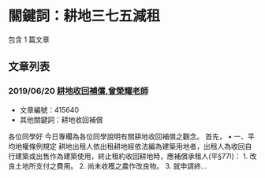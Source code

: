 # 關鍵詞：耕地三七五減租

包含 1 篇文章

## 文章列表

### 2019/06/20 [耕地收回補償,曾榮耀老師](../../articles/415640_%E8%80%95%E5%9C%B0%E6%94%B6%E5%9B%9E%E8%A3%9C%E5%84%9F%2C%E6%9B%BE%E6%A6%AE%E8%80%80%E8%80%81%E5%B8%AB.md)
- 文章編號：415640
- 其他關鍵詞：耕地收回補償

各位同學好 今日專欄為各位同學說明有關耕地收回補償之觀念。 首先， • 一、平均地權條例規定 耕地出租人依出租耕地經依法編為建築用地者，出租人為收回自行建築或出售作為建築使用，終止租約收回耕地時，應補償承租人(平§77I)： 1. 改良土地所支付之費用。 2. 尚未收穫之農作改良物。 3. 就申請終...
